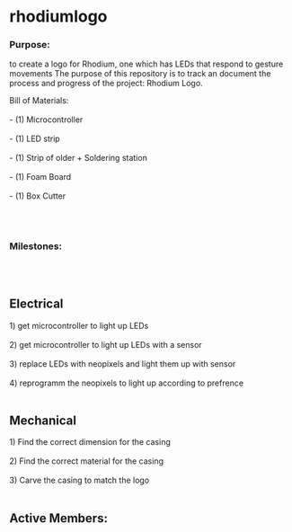 # rhodiumlogo
<html>
<body>

<h3>Purpose:</h3> 
<p> to create a logo for Rhodium, one which has LEDs that respond to gesture movements 
The purpose of this repository is to track an document the process and progress of the project: Rhodium Logo. </p>


<p> 
 Bill of Materials: 
  <br></br>
- (1) Microcontroller
 <br></br>
- (1) LED strip
 <br></br>
- (1) Strip of older + Soldering station
 <br></br>
- (1) Foam Board
 <br></br>
- (1) Box Cutter 
</p>
<br></br>

<h3>Milestones:</h3>
<br></br>
<p><h2> Electrical </h2></p>
<p>
1) get microcontroller to light up LEDs                                        
<br></br>
2) get microcontroller to light up LEDs with a sensor                          
<br></br>
3) replace LEDs with neopixels and light them up with sensor                   
<br></br>
4) reprogramm the neopixels to light up according to prefrence 
<br></br>
</p>

<p><h2>Mechanical</h2></p> 
1) Find the correct dimension for the casing
<br></br>
2) Find the correct material for the casing
<br></br>
3) Carve the casing to match the logo
<br></br>
</p>

<p><h2> Active Members:</h2> </p>

</body>
</html>
